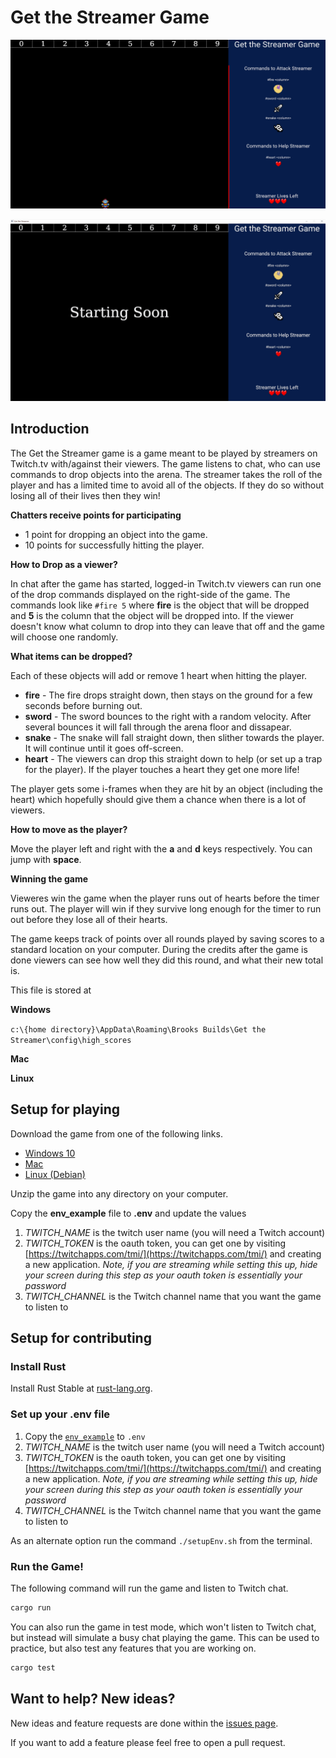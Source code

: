 # Get the Streamer Game

![screenshot](./screenshot.png)

![video of playing the get the streamer game](./example_playing.gif)

## Introduction

The Get the Streamer game is a game meant to be played by streamers on Twitch.tv with/against their viewers. The game listens to chat, who can use commands to drop objects into the arena. The streamer takes the roll of the player and has a limited time to avoid all of the objects. If they do so without losing all of their lives then they win!

**Chatters receive points for participating**

- 1 point for dropping an object into the game.
- 10 points for successfully hitting the player.

**How to Drop as a viewer?**

In chat after the game has started, logged-in Twitch.tv viewers can run one of the drop commands displayed on the right-side of the game. The commands look like `#fire 5` where **fire** is the object that will be dropped and **5** is the column that the object will be dropped into. If the viewer doesn't know what column to drop into they can leave that off and the game will choose one randomly.

**What items can be dropped?**

Each of these objects will add or remove 1 heart when hitting the player.

- **fire** - The fire drops straight down, then stays on the ground for a few seconds before burning out.
- **sword** - The sword bounces to the right with a random velocity. After several bounces it will fall through the arena floor and dissapear.
- **snake** - The snake will fall straight down, then slither towards the player. It will continue until it goes off-screen.
- **heart** - The viewers can drop this straight down to help (or set up a trap for the player). If the player touches a heart they get one more life!

The player gets some i-frames when they are hit by an object (including the heart) which hopefully should give them a chance when there is a lot of viewers.

**How to move as the player?**

Move the player left and right with the **a** and **d** keys respectively. You can jump with **space**.

**Winning the game**

Vieweres win the game when the player runs out of hearts before the timer runs out. The player will win if they survive long enough for the timer to run out before they lose all of their hearts.

The game keeps track of points over all rounds played by saving scores to a standard location on your computer. During the credits after the game is done viewers can see how well they did this round, and what their new total is.

This file is stored at

**Windows**

`c:\{home directory}\AppData\Roaming\Brooks Builds\Get the Streamer\config\high_scores`

**Mac**

**Linux**

## Setup for playing

Download the game from one of the following links.

- [Windows 10](https://get-the-streamer-game.s3-us-west-1.amazonaws.com/get_the_streamer_windows.zip)
- [Mac]()
- [Linux (Debian)](https://get-the-streamer-game.s3-us-west-1.amazonaws.com/get_the_streamer_linux.zip)

Unzip the game into any directory on your computer.

Copy the **env_example** file to **.env** and update the values

1. _TWITCH_NAME_ is the twitch user name (you will need a Twitch account)
1. _TWITCH_TOKEN_ is the oauth token, you can get one by visiting [https://twitchapps.com/tmi/](https://twitchapps.com/tmi/) and creating a new application. _Note, if you are streaming while setting this up, hide your screen during this step as your oauth token is essentially your password_
1. _TWITCH_CHANNEL_ is the Twitch channel name that you want the game to listen to

## Setup for contributing

### Install Rust

Install Rust Stable at [rust-lang.org](https://www.rust-lang.org/).

### Set up your .env file

1. Copy the [`env_example`](./env_example) to `.env`
1. _TWITCH_NAME_ is the twitch user name (you will need a Twitch account)
1. _TWITCH_TOKEN_ is the oauth token, you can get one by visiting [https://twitchapps.com/tmi/](https://twitchapps.com/tmi/) and creating a new application. _Note, if you are streaming while setting this up, hide your screen during this step as your oauth token is essentially your password_
1. _TWITCH_CHANNEL_ is the Twitch channel name that you want the game to listen to

As an alternate option run the command `./setupEnv.sh` from the terminal.

### Run the Game!

The following command will run the game and listen to Twitch chat.

```sh
cargo run
```

You can also run the game in test mode, which won't listen to Twitch chat, but instead will simulate a busy chat playing the game. This can be used to practice, but also test any features that you are working on.

```sh
cargo test
```

## Want to help? New ideas?

New ideas and feature requests are done within the [issues page](https://github.com/brooks-builds/get_the_streamer_game/issues).

If you want to add a feature please feel free to open a pull request.
